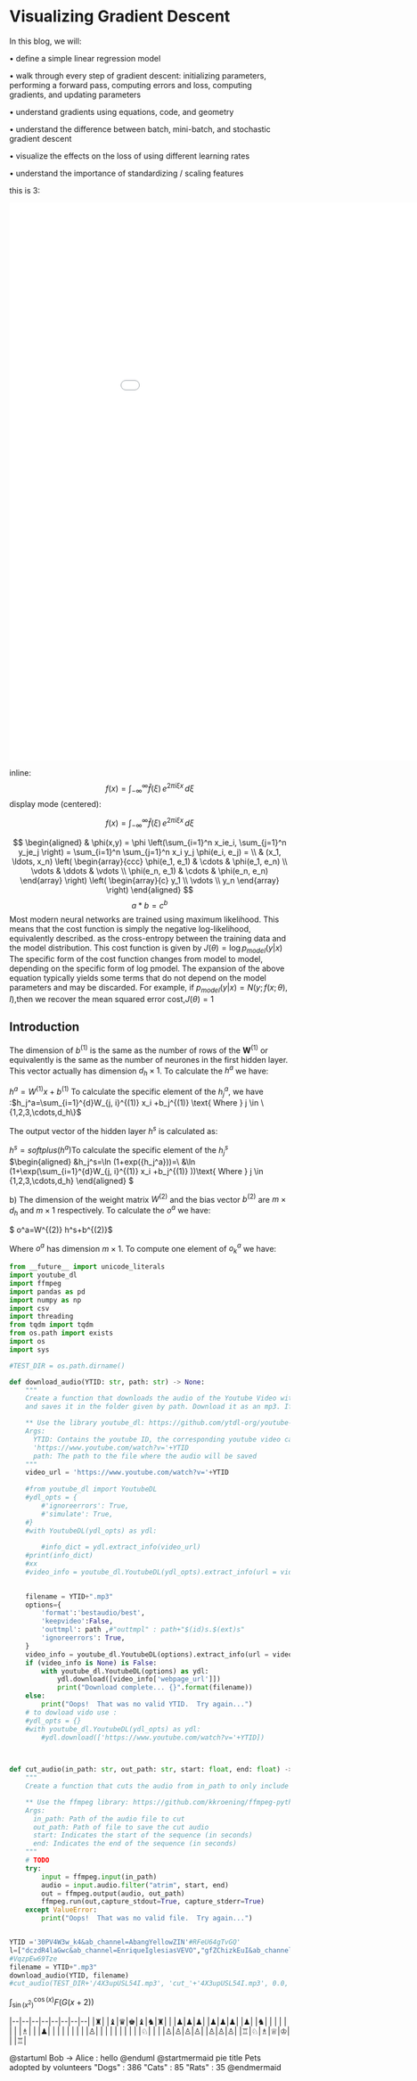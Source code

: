 # Visualizing Gradient Descent

In this blog, we will:

• define a simple linear regression model

• walk through every step of gradient descent: initializing parameters,
performing a forward pass, computing errors and loss, computing gradients,
and updating parameters

• understand gradients using equations, code, and geometry

• understand the difference between batch, mini-batch, and stochastic gradient
descent

• visualize the effects on the loss of using different learning rates

• understand the importance of standardizing / scaling features


this is 3:
<iframe id="serviceFrameSend" src="../Chapter00.html" width="1000" height="1000"  frameborder="0">
 this is 
 
 <iframe src="/assets/Chapter00.html"
 onload='javascript:(function(o){o.style.height=o.contentWindow.document.body.scrollHeight+"px";}(this));'
   style="height:100px;width:100%;border:none;overflow:hidden;">
 </iframe>

inline: $$f(x) = \int_{-\infty}^\infty \hat f(\xi)\,e^{2 \pi i \xi x} \,d\xi$$
display mode (centered):

$$f(x) = \int_{-\infty}^\infty \hat f(\xi)\,e^{2 \pi i \xi x} \,d\xi$$

$$
\begin{aligned}
  & \phi(x,y) = \phi \left(\sum_{i=1}^n x_ie_i, \sum_{j=1}^n y_je_j \right)
  = \sum_{i=1}^n \sum_{j=1}^n x_i y_j \phi(e_i, e_j) = \\
  & (x_1, \ldots, x_n) \left( \begin{array}{ccc}
      \phi(e_1, e_1) & \cdots & \phi(e_1, e_n) \\
      \vdots & \ddots & \vdots \\
      \phi(e_n, e_1) & \cdots & \phi(e_n, e_n)
    \end{array} \right)
  \left( \begin{array}{c}
      y_1 \\
      \vdots \\
      y_n
    \end{array} \right)
\end{aligned}
$$
$$ a * b = c ^ b $$
Most modern neural networks are trained using maximum likelihood. This means
that the cost function is simply the negative log-likelihood, equivalently described.
as the cross-entropy between the training data and the model distribution. This
cost function is given by $J(θ) = \log p_{model}(y | x)$
The specific form of the cost function changes from model to model, depending
on the specific form of log pmodel. The expansion of the above equation typically
yields some terms that do not depend on the model parameters and may be
discarded. For example, if $p_{model}(y | x) = N(y; f(x; θ), I)$,then we recover the mean squared error cost,$J(θ) = 1$

## Introduction

The dimension of $b^{(1)}$ is the same as the number of rows of the
$\mathbf{W}^{(1)}$ or equivalently is the same as the number of neurones in the first hidden layer. This vector actually has dimension
$d_h \times 1$. To calculate the $h^a$ we have:

$h^a=W^{(1)} x+b^{(1)}$ To calculate the specific element of the
$h_j^a$, we have :$h_j^a=\sum_{i=1}^{d}W_{j, i}^{(1)} x_i +b_j^{(1)} \text{ Where } j \in \{1,2,3,\cdots,d_h\}$

The output vector of the hidden layer $h^s$ is calculated as:

$h^s=softplus(h^a)$To calculate the specific element of the $h_j^s$
$\begin{aligned}
&h_j^s=\ln (1+exp({h_j^a}))=\\
&\ln (1+\exp(\sum_{i=1}^{d}W_{j, i}^{(1)} x_i +b_j^{(1)} ))\text{ Where } j \in \{1,2,3,\cdots,d_h\}
\end{aligned}
$

b\) The dimension of the weight matrix $W^{(2)}$ and the bias vector
$b^{(2)}$ are $m \times d_h$ and $m \times 1$ respectively.
To calculate the $o^a$ we have:

$
o^a=W^{(2)} h^s+b^{(2)}$

 Where $o^a$
has dimension $m \times 1$.
To compute one element of $o_k^a$ we have:

```python
from __future__ import unicode_literals
import youtube_dl
import ffmpeg
import pandas as pd
import numpy as np
import csv
import threading
from tqdm import tqdm
from os.path import exists
import os
import sys

#TEST_DIR = os.path.dirname()

def download_audio(YTID: str, path: str) -> None:
    """
    Create a function that downloads the audio of the Youtube Video with a given ID
    and saves it in the folder given by path. Download it as an mp3. If there is a problem downloading the file, handle the exception. If a file at `path` exists, the function should return without attempting to download it again.

    ** Use the library youtube_dl: https://github.com/ytdl-org/youtube-dl/ **
    Args:
      YTID: Contains the youtube ID, the corresponding youtube video can be found at
      'https://www.youtube.com/watch?v='+YTID
      path: The path to the file where the audio will be saved
    """
    video_url = 'https://www.youtube.com/watch?v='+YTID
  
    #from youtube_dl import YoutubeDL
    #ydl_opts = {
        #'ignoreerrors': True,
        #'simulate': True,
    #}   
    #with YoutubeDL(ydl_opts) as ydl:
      
        #info_dict = ydl.extract_info(video_url)
    #print(info_dict)
    #xx
    #video_info = youtube_dl.YoutubeDL(ydl_opts).extract_info(url = video_url,download=False)

  
    filename = YTID+".mp3"
    options={
        'format':'bestaudio/best',
        'keepvideo':False,
        'outtmpl': path ,#"outtmpl" : path+"$(id)s.$(ext)s" 
        'ignoreerrors': True,
    }
    video_info = youtube_dl.YoutubeDL(options).extract_info(url = video_url,download=False)
    if (video_info is None) is False:
        with youtube_dl.YoutubeDL(options) as ydl:
            ydl.download([video_info['webpage_url']])
            print("Download complete... {}".format(filename))  
    else:
        print("Oops!  That was no valid YTID.  Try again...")
    # to dowload vido use :
    #ydl_opts = {}   
    #with youtube_dl.YoutubeDL(ydl_opts) as ydl:
        #ydl.download(['https://www.youtube.com/watch?v='+YTID])   
  


def cut_audio(in_path: str, out_path: str, start: float, end: float) -> None:
    """
    Create a function that cuts the audio from in_path to only include the segment from start to end and saves it to out_path.

    ** Use the ffmpeg library: https://github.com/kkroening/ffmpeg-python
    Args:
      in_path: Path of the audio file to cut
      out_path: Path of file to save the cut audio
      start: Indicates the start of the sequence (in seconds)
      end: Indicates the end of the sequence (in seconds)
    """
    # TODO
    try:
        input = ffmpeg.input(in_path)
        audio = input.audio.filter("atrim", start, end)
        out = ffmpeg.output(audio, out_path)
        ffmpeg.run(out,capture_stdout=True, capture_stderr=True)
    except ValueError:
        print("Oops!  That was no valid file.  Try again...")


```

```python

YTID ='30PV4W3w_k4&ab_channel=AbangYellowZIN'#RFeU64gTvGQ'
l=["dczdR4laGwc&ab_channel=EnriqueIglesiasVEVO","gfZChizkEuI&ab_channel=RapSamurai"]
#VqzpEw69Tze
filename = YTID+".mp3"
download_audio(YTID, filename)
#cut_audio(TEST_DIR+'/4X3upUSL54I.mp3', 'cut_'+'4X3upUSL54I.mp3', 0.0, 10.0)
```

$\int_{\sin(x^2)}^{\cos(x)}F(G(x+2))$

|--|--|--|--|--|--|--|--|
|♜| |♝|♛|♚|♝|♞|♜|
| |♟|♟|♟| |♟|♟|♟|
|♟| |♞| | | | | |
| |♗| | |♟| | | |
| | | | |♙| | | |
| | | | | |♘| | |
|♙|♙|♙|♙| |♙|♙|♙|
|♖|♘|♗|♕|♔| | |♖|

@startuml
Bob -> Alice : hello
@enduml
@startmermaid
pie title Pets adopted by volunteers
  "Dogs" : 386
  "Cats" : 85
  "Rats" : 35
@endmermaid
